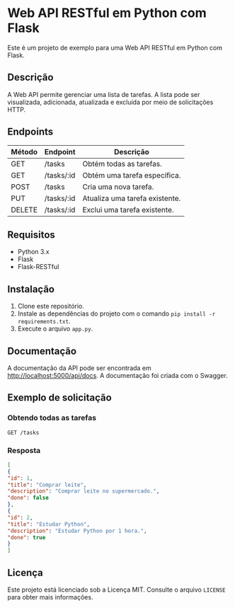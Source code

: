 # Web API RESTful em Python com Flask

Este é um projeto de exemplo para uma Web API RESTful em Python com Flask.

## Descrição

A Web API permite gerenciar uma lista de tarefas. A lista pode ser visualizada, adicionada, atualizada e excluída por meio de solicitações HTTP.

## Endpoints

| Método | Endpoint | Descrição |
|--------|----------|-----------|
| GET    | /tasks   | Obtém todas as tarefas. |
| GET    | /tasks/:id | Obtém uma tarefa específica. |
| POST   | /tasks   | Cria uma nova tarefa. |
| PUT    | /tasks/:id | Atualiza uma tarefa existente. |
| DELETE | /tasks/:id | Exclui uma tarefa existente. |

## Requisitos

- Python 3.x
- Flask
- Flask-RESTful

## Instalação

1. Clone este repositório.
2. Instale as dependências do projeto com o comando `pip install -r requirements.txt`.
3. Execute o arquivo `app.py`.

## Documentação

A documentação da API pode ser encontrada em [http://localhost:5000/api/docs](http://localhost:5000/api/docs). A documentação foi criada com o Swagger.

## Exemplo de solicitação

### Obtendo todas as tarefas

`GET /tasks`

### Resposta
~~~json
[
{
"id": 1,
"title": "Comprar leite",
"description": "Comprar leite no supermercado.",
"done": false
},
{
"id": 2,
"title": "Estudar Python",
"description": "Estudar Python por 1 hora.",
"done": true
}
]
~~~

## Licença

Este projeto está licenciado sob a Licença MIT. Consulte o arquivo `LICENSE` para obter mais informações.
